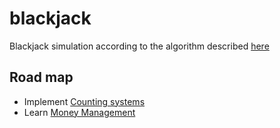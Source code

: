 # blackjack

Blackjack simulation according to the algorithm described [here](http://casinogambling.about.com/od/blackjack101/a/Basic-Strategy-For-Blackjack.htm)

## Road map

- Implement [Counting systems](https://www.qfit.com/card-counting.htm)
- Learn [Money Management](https://www.blackjackinfo.com/blackjack-school/lesson-08-money-management-part-2/)
